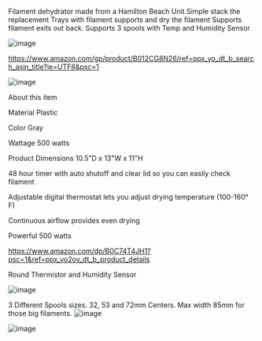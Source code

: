 Filament dehydrator made from a Hamilton Beach Unit.Simple stack the replacement Trays with filament supports and dry the filament
Supports filament exits out back.
Supports 3 spools with Temp and Humidity Sensor

![image](https://github.com/robermeyer/VoronMods/assets/7516894/8d63be27-6ecf-4d69-9954-49731303f4c5)

https://www.amazon.com/gp/product/B012CG8N26/ref=ppx_yo_dt_b_search_asin_title?ie=UTF8&psc=1

![image](https://github.com/robermeyer/VoronMods/assets/7516894/4fcb4b9c-3bbd-42f2-96d8-3bf7ef6f1d03)

About this item

Material	Plastic

Color	Gray

Wattage	500 watts

Product Dimensions	10.5"D x 13"W x 11"H

48 hour timer with auto shutoff and clear lid so you can easily check filament

Adjustable digital thermostat lets you adjust drying temperature (100-160° F)

Continuous airflow provides even drying

Powerful 500 watts

https://www.amazon.com/dp/B0C74T4JH1?psc=1&ref=ppx_yo2ov_dt_b_product_details

Round Thermistor and Humidity Sensor

![image](https://github.com/robermeyer/VoronMods/assets/7516894/acc478fe-b2e7-4fef-900a-abd32133c844)

3 Different Spools sizes. 32, 53 and 72mm Centers. Max width 85mm for those big filaments.
![image](https://github.com/robermeyer/VoronMods/assets/7516894/ab6a31bf-97a4-4494-bed1-a60c0fea15b3)

![image](https://github.com/robermeyer/VoronMods/assets/7516894/903546da-8b49-4c4b-8e65-8eefcfc7978a)


